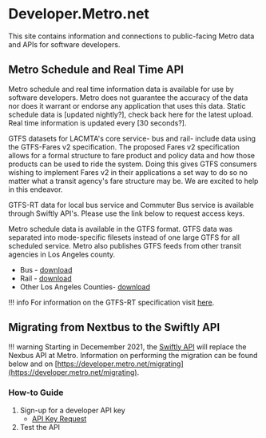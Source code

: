 # Developer.Metro.net

This site contains information and connections to public-facing Metro data and APIs for software developers.

## Metro Schedule and Real Time API
Metro schedule and real time information data is available for use by software developers. Metro does not guarantee the accuracy of the data nor does it warrant or endorse any application that uses this data. Static schedule data is [updated nightly?], check back here for the latest upload. Real time information is updated every [30 seconds?].

GTFS datasets for LACMTA's core service- bus and rail- include data using the GTFS-Fares v2 specification. The proposed Fares v2 specification allows for a formal structure to fare product and policy data and how those products can be used to ride the system. Doing this gives GTFS consumers wishing to implement Fares v2 in their applications a set way to do so no matter what a transit agency's fare structure may be. We are excited to help in this endeavor.

GTFS-RT data for local bus service and Commuter Bus service is available through Swiftly API's. Please use the link below to request access keys.

Metro schedule data is available in the GTFS format. GTFS data was separated into mode-specific filesets instead of one large GTFS for all scheduled service. Metro also publishes GTFS feeds from other transit agencies in Los Angeles county.

- Bus - [download]()
- Rail - [download]()
- Other Los Angeles Counties- [download]()

!!! info
    For information on the GTFS-RT specification visit [here](https://gtfs.mobilitydata.org/best-practices/gtfs-realtime).

## Migrating from Nextbus to the Swiftly API

!!! warning
    Starting in Decemember 2021, the [Swiftly API](https://realtime-docs.goswift.ly/) will replace the Nexbus API at Metro.
Information on performing the migration can be found below and on [https://developer.metro.net/migrating](https://developer.metro.net/migrating).

### How-to Guide

1. Sign-up for a developer API key
   - [API Key Request](https://forms.gle/hXGY6kRGAChDqWwz5)
2. Test the API